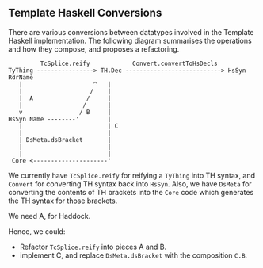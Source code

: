 ## Template Haskell Conversions


There are various conversions between datatypes involved in the Template Haskell implementation.  The following diagram summarises the operations and how they compose, and proposes a refactoring.

```wiki
         TcSplice.reify            Convert.convertToHsDecls
TyThing ----------------> TH.Dec ---------------------------> HsSyn RdrName
   |                    ^   |
   |                   /    |
   |  A               /     |
   |                 /      | 
   v                / B     |
HsSyn Name --------'        |
   |                        | C
   |                        |
   | DsMeta.dsBracket       |
   |                        |
   |                        |
 Core <---------------------'
```


We currently have `TcSplice.reify` for reifying a `TyThing` into TH syntax, and `Convert` for converting TH syntax back into `HsSyn`.  Also, we have `DsMeta` for converting the contents of TH brackets into the `Core` code which generates the TH syntax for those brackets.


We need A, for Haddock.


Hence, we could:
 

- Refactor `TcSplice.reify` into pieces A and B.
- implement C, and replace `DsMeta.dsBracket` with the composition `C.B`.
